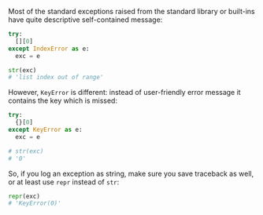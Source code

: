 Most of the standard exceptions raised from the standard library or built-ins have quite descriptive self-contained message:

```python
try:
  [][0]
except IndexError as e:
  exc = e

str(exc)
# 'list index out of range'
```

However, `KeyError` is different: instead of user-friendly error message it contains the key which is missed:

```python
try:
  {}[0]
except KeyError as e:
  exc = e

# str(exc)
# '0'
```

So, if you log an exception as string, make sure you save traceback as well, or at least use `repr` instead of `str`:

```python
repr(exc)
# 'KeyError(0)'
```
